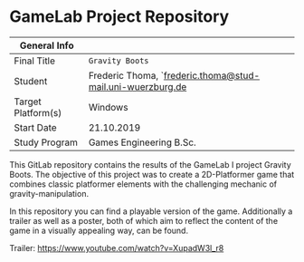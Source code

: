 # GameLab Project Repository

|  General Info  | |
| ---|---|
| Final Title | `Gravity Boots` |
| Student | Frederic Thoma, `frederic.thoma@stud-mail.uni-wuerzburg.de |
| Target Platform(s) | Windows |
| Start Date | 21.10.2019 |
| Study Program | Games Engineering B.Sc.|



This GitLab repository contains the results of the GameLab I project Gravity Boots.
The objective of this project was to create a 2D-Platformer game that combines 
classic platformer elements with the challenging mechanic of gravity-manipulation.

In this repository you can find a playable version of the game.
Additionally a trailer as well as a poster, both of which aim to reflect the
content of the game in a visually appealing way, can be found. 

Trailer: https://www.youtube.com/watch?v=XupadW3l_r8
